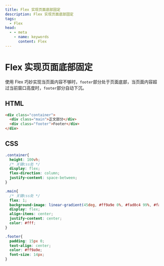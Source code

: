 ```yaml
---
title: Flex 实现页面底部固定
description: Flex 实现页面底部固定
tags: 
  - Flex
head:
  - - meta
    - name: keywords
      content: Flex
---
```


# Flex 实现页面底部固定

使用 Flex 巧妙实现当页面内容不够时，`footer`部分处于页面底部，当页面内容超过当前窗口高度时，`footer`部分自动下沉。

## HTML

```html
<div class="container">
  <div class="main">正文部分</div>
  <div class="footer">Footer</div>
</div>
```

## CSS

```css
.container{
  height: 100vh;
  /* 关键css处 */
  display: flex;
  flex-direction: column;
  justify-content: space-between;
}

.main{
  /* 关键css处 */
  flex: 1;
  background-image: linear-gradient(45deg, #ff9a9e 0%, #fad0c4 99%, #fad0c4 100%);
  display: flex;
  align-items: center;
  justify-content: center;
  color: #fff;
}

.footer{
  padding: 15px 0;
  text-align: center;
  color: #ff9a9e;
  font-size: 14px;
}
```